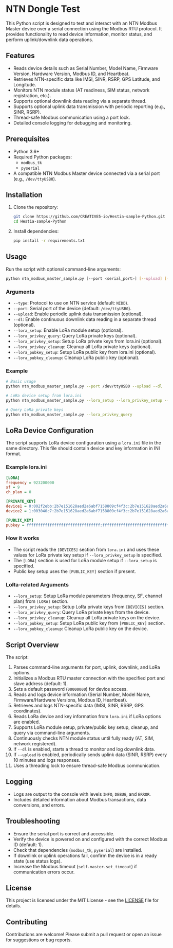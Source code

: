 # NTN Dongle Test

This Python script is designed to test and interact with an NTN Modbus Master device over a serial connection using the Modbus RTU protocol. It provides functionality to read device information, monitor status, and perform uplink/downlink data operations.

## Features
- Reads device details such as Serial Number, Model Name, Firmware Version, Hardware Version, Modbus ID, and Heartbeat.
- Retrieves NTN-specific data like IMSI, SINR, RSRP, GPS Latitude, and Longitude.
- Monitors NTN module status (AT readiness, SIM status, network registration, etc.).
- Supports optional downlink data reading via a separate thread.
- Supports optional uplink data transmission with periodic reporting (e.g., SINR, RSRP).
- Thread-safe Modbus communication using a port lock.
- Detailed console logging for debugging and monitoring.

## Prerequisites
- Python 3.6+
- Required Python packages:
  - `modbus_tk`
  - `pyserial`
- A compatible NTN Modbus Master device connected via a serial port (e.g., `/dev/ttyUSB0`).

## Installation
1. Clone the repository:
   ```bash
   git clone https://github.com/CREATIVE5-io/Hestia-sample-Python.git
   cd Hestia-sample-Python
   ```
2. Install dependencies:
   ```bash
   pip install -r requirements.txt
   ```

## Usage
Run the script with optional command-line arguments:

```bash
python ntn_modbus_master_sample.py [--port <serial_port>] [--upload] [--dl]
```


### Arguments
- `--type`: Protocol to use on NTN service (default: `NIDD`).
- `--port`: Serial port of the device (default: `/dev/ttyUSB0`).
- `--upload`: Enable periodic uplink data transmission (optional).
- `--dl`: Enable continuous downlink data reading in a separate thread (optional).
- `--lora_setup`: Enable LoRa module setup (optional).
- `--lora_privkey_query`: Query LoRa private keys (optional).
- `--lora_privkey_setup`: Setup LoRa private keys from lora.ini (optional).
- `--lora_privkey_cleanup`: Cleanup all LoRa private keys (optional).
- `--lora_pubkey_setup`: Setup LoRa public key from lora.ini (optional).
- `--lora_pubkey_cleanup`: Cleanup LoRa public key (optional).


### Example
```bash
# Basic usage
python ntn_modbus_master_sample.py --port /dev/ttyUSB0 --upload --dl

# LoRa device setup from lora.ini
python ntn_modbus_master_sample.py --lora_setup --lora_privkey_setup --lora_pubkey_setup

# Query LoRa private keys
python ntn_modbus_master_sample.py --lora_privkey_query
```

## LoRa Device Configuration

The script supports LoRa device configuration using a `lora.ini` file in the same directory. This file should contain device and key information in INI format.

### Example lora.ini
```ini
[LORA]
frequency = 923200000
sf = 9
ch_plan = 0

[PRIVATE_KEY]
device1 = 0:002f2ebb:2b7e151628aed2a6abf7158809cf4f3c:2b7e151628aed2a6abf7158809cf4f3c
device2 = 1:003040c7:2b7e151628aed2a6abf7158809cf4f3c:2b7e151628aed2a6abf7158809cf4f3c

[PUBLIC_KEY]
pubkey = ffffffffffffffffffffffffffffffff:ffffffffffffffffffffffffffffffff
```

### How it works
- The script reads the `[DEVICES]` section from `lora.ini` and uses these values for LoRa private key setup if `--lora_privkey_setup` is specified.
- The `[LORA]` section is used for LoRa module setup if `--lora_setup` is specified.
- Public key setup uses the `[PUBLIC_KEY]` section if present.

### LoRa-related Arguments
- `--lora_setup`: Setup LoRa module parameters (frequency, SF, channel plan) from `[LORA]` section.
- `--lora_privkey_setup`: Setup LoRa private keys from `[DEVICES]` section.
- `--lora_privkey_query`: Query LoRa private keys from the device.
- `--lora_privkey_cleanup`: Cleanup all LoRa private keys on the device.
- `--lora_pubkey_setup`: Setup LoRa public key from `[PUBLIC_KEY]` section.
- `--lora_pubkey_cleanup`: Cleanup LoRa public key on the device.


## Script Overview
The script:
1. Parses command-line arguments for port, uplink, downlink, and LoRa options.
2. Initializes a Modbus RTU master connection with the specified port and slave address (default: 1).
3. Sets a default password (`00000000`) for device access.
4. Reads and logs device information (Serial Number, Model Name, Firmware/Hardware Versions, Modbus ID, Heartbeat).
5. Retrieves and logs NTN-specific data (IMSI, SINR, RSRP, GPS coordinates).
6. Reads LoRa device and key information from `lora.ini` if LoRa options are enabled.
7. Supports LoRa module setup, private/public key setup, cleanup, and query via command-line arguments.
8. Continuously checks NTN module status until fully ready (AT, SIM, network registered).
9. If `--dl` is enabled, starts a thread to monitor and log downlink data.
10. If `--upload` is enabled, periodically sends uplink data (SINR, RSRP) every 10 minutes and logs responses.
11. Uses a threading lock to ensure thread-safe Modbus communication.

## Logging
- Logs are output to the console with levels `INFO`, `DEBUG`, and `ERROR`.
- Includes detailed information about Modbus transactions, data conversions, and errors.

## Troubleshooting
- Ensure the serial port is correct and accessible.
- Verify the device is powered on and configured with the correct Modbus ID (default: 1).
- Check that dependencies (`modbus_tk`, `pyserial`) are installed.
- If downlink or uplink operations fail, confirm the device is in a ready state (use status logs).
- Increase the Modbus timeout (`self.master.set_timeout`) if communication errors occur.

## License
This project is licensed under the MIT License - see the [LICENSE](LICENSE) file for details.

## Contributing
Contributions are welcome! Please submit a pull request or open an issue for suggestions or bug reports.
